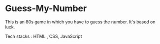 # Guess-My-Number

This is an 80s game in which you have to guess the number. It's based on luck.

Tech stacks : HTML , CSS, JavaScript
